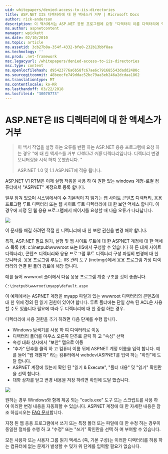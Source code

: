```yaml
---
uid: whitepapers/denied-access-to-iis-directories
title: ASP.NET IIS 디렉터리에 대 한 액세스가 거부 | Microsoft Docs
author: rick-anderson
description: 이 백서에서는 ASP.NET 응용 프로그램에 요청 "디렉터리 이름 디렉터리에 액세스 거부 오류를 반환 하는 경우 수행 해야 작업 설명 합니다. S를 못했습니다...
ms.author: aspnetcontent
manager: wpickett
ms.date: 02/10/2010
ms.topic: article
ms.assetid: 3cb27b8a-354f-4332-bfe0-232b13bbf8aa
ms.technology: ''
ms.prod: .net-framework
msc.legacyurl: /whitepapers/denied-access-to-iis-directories
msc.type: content
ms.openlocfilehash: d95423776a6b58fc67ae6c791685543dadd2480c
ms.sourcegitcommit: 48beecfe749ddac52bc79aa3eb246a2dcdaa1862
ms.translationtype: MT
ms.contentlocale: ko-KR
ms.lasthandoff: 03/22/2018
ms.locfileid: "30070773"
---
```

<a name="aspnet-denied-access-to-iis-directories"></a>ASP.NET은 IIS 디렉터리에 대 한 액세스가 거부
====================
> 이 백서 작업을 설명 하는 오류를 반환 하는 ASP.NET 응용 프로그램에 요청 하는 경우 "에 대 한 액세스를 거부 *디렉터리 이름* 디렉터리입니다. 디렉터리 변경 모니터링을 시작 하지 못했습니다. "
> 
> ASP.NET 1.0 및 1.1 ASP.NET에 적용 됩니다.


ASP.NET V1 RTM은 이제 실행 작음을 사용 하 여 권한 있는 windows 계정-로컬 컴퓨터에서 "ASPNET" 계정으로 등록 합니다.

일부 잠겨 있으며 시스템에서이 수 기본적이 지 읽기는 웹 사이트 콘텐츠 디렉터리, 응용 프로그램 루트 디렉터리 또는 웹 사이트 루트 디렉터리에 대 한 보안 액세스 합니다. 이 경우에 지정 된 웹 응용 프로그램에서 페이지를 요청할 때 다음 오류가 나타납니다.

![](denied-access-to-iis-directories/_static/image1.jpg)

이 문제를 해결 하려면 적절 한 디렉터리에 대 한 보안 권한을 변경 해야 합니다.

특히, ASP.NET 필요 읽기, 실행 및 웹 사이트 루트에 대 한 ASPNET 계정에 대 한 액세스 목록 (예: c:\inetpub\wwwroot 또는 IIS에서 구성할 수 있습니다 하 든 대체 사이트 디렉터리), 콘텐츠 디렉터리와 응용 프로그램 루트 디렉터리 구성 파일의 변경에 대 한 모니터링. 응용 프로그램 루트는 IIS 관리 도구 (inetmgr)에서 응용 프로그램 가상 디렉터리와 연결 된 폴더 경로에 해당 합니다.

예를 들어 wwwroot 폴더에서 다음 응용 프로그램 계층 구조를 것이 좋습니다.

`C:\inetpub\wwwroot\myapp\default.aspx`

이 예제에서는 ASPNET 계정을 myapp 파일과 있는 wwwroot 디렉터리의 콘텐츠에 대 한 위에 정의 된 읽기 권한이 있어야 합니다. 루트 폴더에는 단일 상속 된 ACL은 사용할 수도 있습니다 필요에 따라 두 디렉터리에 대 한 중첩 하는 경우.

디렉터리에 사용 권한을 추가 하려면 다음 단계를 수행 합니다.

- Windows 탐색기를 사용 하 여 디렉터리로 이동
- 디렉터리 폴더를 마우스 오른쪽 단추로 클릭 하 고 "속성" 선택
- 속성 대화 상자에서 "보안" 탭으로 이동
- "추가" 단추를 클릭 하 고 컴퓨터 이름 뒤에 ASPNET 계정 이름을 입력 합니다. 예를 들어 "웹 개발자" 라는 컴퓨터에서 webdev\ASPNET를 입력 하는 "확인"에 도달 합니다.
- ASPNET 계정에 있는지 확인 된 "읽기 &amp; Execute", "폴더 내용" 및 "읽기" 확인란을 선택 합니다.
- 대화 상자를 닫고 변경 내용을 저장 하려면 확인에 도달 했습니다.

![](denied-access-to-iis-directories/_static/image2.jpg)

원하는 경우 Windows와 함께 제공 되는 "cacls.exe" 도구 또는 스크립트를 사용 하 여 이러한 변경 내용을 자동화할 수 있습니다. ASPNET 계정에 대 한 자세한 내용은 참조 하십시오는 [FAQ 문서](https://go.microsoft.com/fwlink/?LinkId=5828)합니다.

지정 된 웹 응용 프로그램에서 쓰기 또는 특정 폴더 또는 파일에 대 한 수정 하는 경우이 동일한 절차를 수행 하 고 "수정" 또는 "쓰기" 확인란을 선택 하 여 부여할 수 있습니다.

모든 사용자 또는 사용자 그룹 읽기 액세스 (즉, 기본 구성)는 이러한 디렉터리를 허용 하는 컴퓨터에 없는 문제가 발생할 수 및가 위 단계를 입력할 필요가 없습니다.
